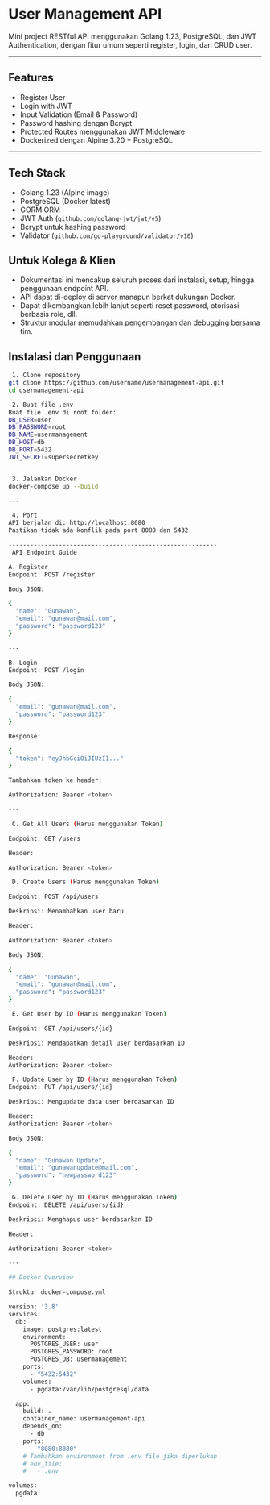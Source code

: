 #  User Management API

Mini project RESTful API menggunakan Golang 1.23, PostgreSQL, dan JWT Authentication, dengan fitur umum seperti register, login, dan CRUD user.

---

## Features

-  Register User
-  Login with JWT
-  Input Validation (Email & Password)
-  Password hashing dengan Bcrypt
-  Protected Routes menggunakan JWT Middleware
-  Dockerized dengan Alpine 3.20 + PostgreSQL
  
---

## Tech Stack

- Golang 1.23 (Alpine image)
- PostgreSQL (Docker latest)
- GORM ORM
- JWT Auth (`github.com/golang-jwt/jwt/v5`)
- Bcrypt untuk hashing password
- Validator (`github.com/go-playground/validator/v10`)

 ## Untuk Kolega & Klien
- Dokumentasi ini mencakup seluruh proses dari instalasi, setup, hingga penggunaan endpoint API.
- API dapat di-deploy di server manapun berkat dukungan Docker.
- Dapat dikembangkan lebih lanjut seperti reset password, otorisasi berbasis role, dll.
- Struktur modular memudahkan pengembangan dan debugging bersama tim.
 

 ## Instalasi dan Penggunaan

```bash
 1. Clone repository
git clone https://github.com/username/usermanagement-api.git
cd usermanagement-api

 2. Buat file .env
Buat file .env di root folder:
DB_USER=user
DB_PASSWORD=root
DB_NAME=usermanagement
DB_HOST=db
DB_PORT=5432
JWT_SECRET=supersecretkey


 3. Jalankan Docker
docker-compose up --build

---

 4. Port
API berjalan di: http://localhost:8080
Pastikan tidak ada konflik pada port 8080 dan 5432.

----------------------------------------------------------
 API Endpoint Guide

A. Register
Endpoint: POST /register

Body JSON:

{
  "name": "Gunawan",
  "email": "gunawan@mail.com",
  "password": "password123"
}

---

B. Login
Endpoint: POST /login

Body JSON:

{
  "email": "gunawan@mail.com",
  "password": "password123"
}

Response:

{
  "token": "eyJhbGciOiJIUzI1..."
}

Tambahkan token ke header:

Authorization: Bearer <token>

---

 C. Get All Users (Harus menggunakan Token)

Endpoint: GET /users

Header: 

Authorization: Bearer <token>

 D. Create Users (Harus menggunakan Token)

Endpoint: POST /api/users

Deskripsi: Menambahkan user baru

Header:

Authorization: Bearer <token>

Body JSON:

{
  "name": "Gunawan",
  "email": "gunawan@mail.com",
  "password": "password123"
}

 E. Get User by ID (Harus menggunakan Token)

Endpoint: GET /api/users/{id}

Deskripsi: Mendapatkan detail user berdasarkan ID

Header:
Authorization: Bearer <token>

 F. Update User by ID (Harus menggunakan Token)
Endpoint: PUT /api/users/{id}

Deskripsi: Mengupdate data user berdasarkan ID

Header:
Authorization: Bearer <token>

Body JSON:

{
  "name": "Gunawan Update",
  "email": "gunawanupdate@mail.com",
  "password": "newpassword123"
}

 G. Delete User by ID (Harus menggunakan Token)
Endpoint: DELETE /api/users/{id}

Deskripsi: Menghapus user berdasarkan ID

Header:

Authorization: Bearer <token>

---

## Docker Overview

Struktur docker-compose.yml

version: '3.8'
services:
  db:
    image: postgres:latest
    environment:
      POSTGRES_USER: user
      POSTGRES_PASSWORD: root
      POSTGRES_DB: usermanagement
    ports:
      - "5432:5432"
    volumes:
      - pgdata:/var/lib/postgresql/data

  app:
    build: .
    container_name: usermanagement-api
    depends_on:
      - db
    ports:
      - "8080:8080"
    # Tambahkan environment from .env file jika diperlukan
    # env_file:
    #   - .env

volumes:
  pgdata:

 


